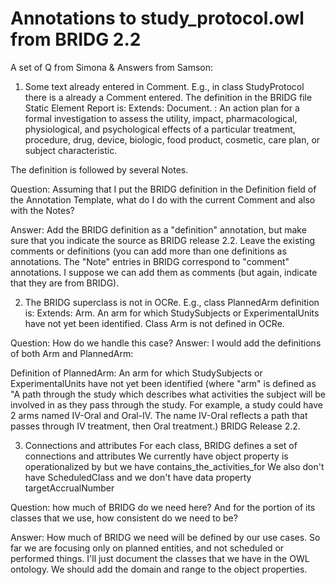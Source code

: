 # Annotations to study\_protocol.owl from BRIDG 2.2 #
A set of Q from Simona & Answers from Samson:

1. Some text already entered in Comment.
E.g., in class StudyProtocol there is a already a Comment entered.
The definition in the BRIDG file Static Element Report is:
Extends: Document. :  An action plan for a formal investigation to assess the utility, impact, pharmacological, physiological, and psychological effects of a particular treatment, procedure, drug, device, biologic, food product, cosmetic, care plan, or subject characteristic.

The definition is followed by several Notes.

Question: Assuming that I put the BRIDG definition in the Definition field of the Annotation Template, what do I do with the current Comment and also with the Notes?

Answer: Add the BRIDG definition as a "definition" annotation, but make sure that you indicate the source as BRIDG release 2.2. Leave the existing comments or definitions (you can add more than one definitions as annotations. The "Note" entries in BRIDG correspond to "comment" annotations. I suppose we can add them as comments (but again, indicate that they are from BRIDG).

2. The BRIDG superclass is not in OCRe.
E.g., class PlannedArm definition is: Extends: Arm. An arm for which StudySubjects or ExperimentalUnits have not yet been identified.
Class Arm is not defined in OCRe.

Question: How do we handle this case?
Answer: I would add the definitions of both Arm and PlannedArm:

Definition of PlannedArm: An arm for which StudySubjects or ExperimentalUnits have not yet been identified (where "arm" is defined as "A path through the study which describes what activities the subject will be involved in as they pass through the study. For example, a study could have 2 arms named IV-Oral and Oral-IV.  The name IV-Oral reflects a path that passes through IV treatment, then Oral treatment.) BRIDG Release 2.2.

3. Connections and attributes
For each class, BRIDG defines a set of connections and attributes
We currently have object property is operationalized by but we have contains\_the\_activities\_for
We also don't have ScheduledClass and we don't have data property targetAccrualNumber

Question: how much of BRIDG do we need here?
And for the portion of its classes that we use, how consistent do we need to be?

Answer: How much of BRIDG we need will be defined by our use cases. So far we are focusing only on planned entities, and not scheduled or performed things.
I'll just document the classes that we have in the OWL ontology.
We should add the domain and range to the object properties.